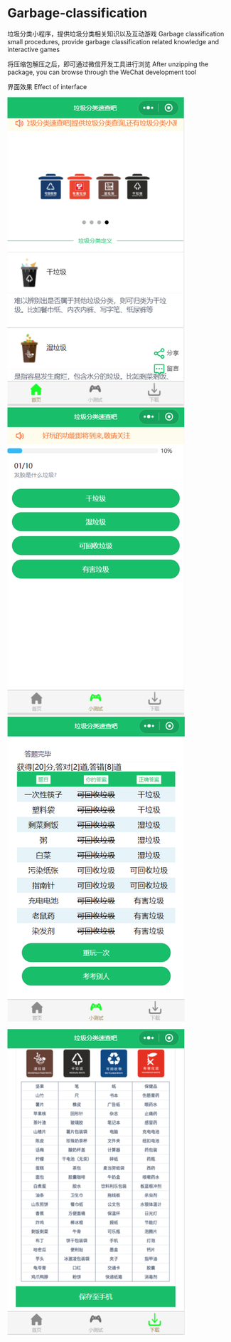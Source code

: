 # Garbage-classification
垃圾分类小程序，提供垃圾分类相关知识以及互动游戏
Garbage classification small procedures, provide garbage classification related knowledge and interactive games

将压缩包解压之后，即可通过微信开发工具进行浏览
After unzipping the package, you can browse through the WeChat development tool

界面效果
Effect of interface

![Image text](https://raw.githubusercontent.com/549191130/Garbage-classification/master/home.png)
![Image text](https://raw.githubusercontent.com/549191130/Garbage-classification/master/game.png)
![Image text](https://raw.githubusercontent.com/549191130/Garbage-classification/master/game2.png)

![Image text](https://raw.githubusercontent.com/549191130/Garbage-classification/master/download.png)
